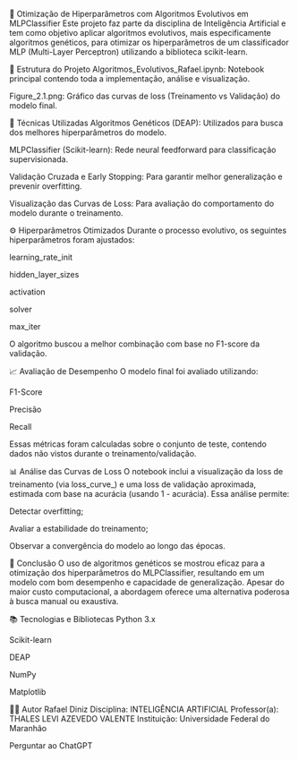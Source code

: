 🧠 Otimização de Hiperparâmetros com Algoritmos Evolutivos em MLPClassifier
Este projeto faz parte da disciplina de Inteligência Artificial e tem como objetivo aplicar algoritmos evolutivos, mais especificamente algoritmos genéticos, para otimizar os hiperparâmetros de um classificador MLP (Multi-Layer Perceptron) utilizando a biblioteca scikit-learn.

📂 Estrutura do Projeto
Algoritmos_Evolutivos_Rafael.ipynb: Notebook principal contendo toda a implementação, análise e visualização.

Figure_2.1.png: Gráfico das curvas de loss (Treinamento vs Validação) do modelo final.

🧬 Técnicas Utilizadas
Algoritmos Genéticos (DEAP): Utilizados para busca dos melhores hiperparâmetros do modelo.

MLPClassifier (Scikit-learn): Rede neural feedforward para classificação supervisionada.

Validação Cruzada e Early Stopping: Para garantir melhor generalização e prevenir overfitting.

Visualização das Curvas de Loss: Para avaliação do comportamento do modelo durante o treinamento.

⚙️ Hiperparâmetros Otimizados
Durante o processo evolutivo, os seguintes hiperparâmetros foram ajustados:

learning_rate_init

hidden_layer_sizes

activation

solver

max_iter

O algoritmo buscou a melhor combinação com base no F1-score da validação.

📈 Avaliação de Desempenho
O modelo final foi avaliado utilizando:

F1-Score

Precisão

Recall

Essas métricas foram calculadas sobre o conjunto de teste, contendo dados não vistos durante o treinamento/validação.

📊 Análise das Curvas de Loss
O notebook inclui a visualização da loss de treinamento (via loss_curve_) e uma loss de validação aproximada, estimada com base na acurácia (usando 1 - acurácia). Essa análise permite:

Detectar overfitting;

Avaliar a estabilidade do treinamento;

Observar a convergência do modelo ao longo das épocas.

📝 Conclusão
O uso de algoritmos genéticos se mostrou eficaz para a otimização dos hiperparâmetros do MLPClassifier, resultando em um modelo com bom desempenho e capacidade de generalização. Apesar do maior custo computacional, a abordagem oferece uma alternativa poderosa à busca manual ou exaustiva.

📚 Tecnologias e Bibliotecas
Python 3.x

Scikit-learn

DEAP

NumPy

Matplotlib

👨‍💻 Autor
Rafael Diniz
Disciplina: INTELIGÊNCIA ARTIFICIAL
Professor(a): THALES LEVI AZEVEDO VALENTE
Instituição: Universidade Federal do Maranhão











Perguntar ao ChatGPT
